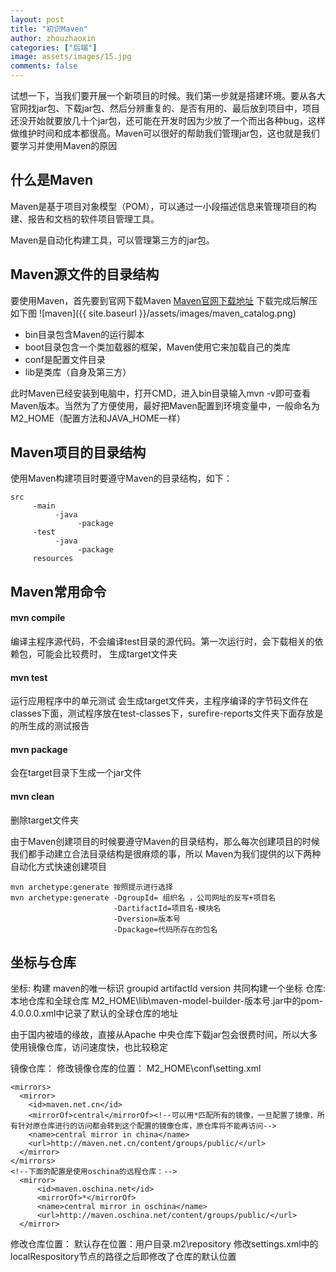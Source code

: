 ```yaml
---
layout: post
title: "初识Maven"
author: zhouzhaoxin
categories: ["后端"]
image: assets/images/15.jpg
comments: false
---
```

试想一下，当我们要开展一个新项目的时候。我们第一步就是搭建环境。要从各大官网找jar包、下载jar包、然后分辨重复的、是否有用的、最后放到项目中，项目还没开始就要放几十个jar包，还可能在开发时因为少放了一个而出各种bug，这样做维护时间和成本都很高。Maven可以很好的帮助我们管理jar包，这也就是我们要学习并使用Maven的原因
## 什么是Maven
Maven是基于项目对象模型（POM），可以通过一小段描述信息来管理项目的构建、报告和文档的软件项目管理工具。

Maven是自动化构建工具，可以管理第三方的jar包。

## Maven源文件的目录结构

要使用Maven，首先要到官网下载Maven
[Maven官网下载地址](http://maven.apache.org/download.cgi)
下载完成后解压如下图
![maven]({{ site.baseurl }}/assets/images/maven_catalog.png)
- bin目录包含Maven的运行脚本
- boot目录包含一个类加载器的框架，Maven使用它来加载自己的类库
- conf是配置文件目录
- lib是类库（自身及第三方）

此时Maven已经安装到电脑中，打开CMD，进入bin目录输入mvn -v即可查看Maven版本。当然为了方便使用，最好把Maven配置到环境变量中，一般命名为M2_HOME（配置方法和JAVA_HOME一样）

## Maven项目的目录结构
使用Maven构建项目时要遵守Maven的目录结构，如下：
```
src
     -main
          -java
               -package
     -test
          -java
               -package
     resources
```

## Maven常用命令

#### mvn compile
编译主程序源代码，不会编译test目录的源代码。第一次运行时，会下载相关的依赖包，可能会比较费时， 生成target文件夹

#### mvn test
运行应用程序中的单元测试
会生成target文件夹，主程序编译的字节码文件在classes下面，测试程序放在test-classes下，surefire-reports文件夹下面存放是的所生成的测试报告

#### mvn package
会在target目录下生成一个jar文件

#### mvn clean
删除target文件夹

由于Maven创建项目的时候要遵守Maven的目录结构，那么每次创建项目的时候我们都手动建立合法目录结构是很麻烦的事，所以 Maven为我们提供的以下两种自动化方式快速创建项目

```
mvn archetype:generate 按照提示进行选择
mvn archetype:generate -DgroupId= 组织名 ，公司网址的反写+项目名
                       -DartifactId=项目名-模块名
                       -Dversion=版本号
                       -Dpackage=代码所存在的包名
```

## 坐标与仓库
坐标: 构建 maven的唯一标识 groupid artifactId version 共同构建一个坐标
仓库: 本地仓库和全球仓库
M2_HOME\lib\maven-model-builder-版本号.jar中的pom-4.0.0.0.xml中记录了默认的全球仓库的地址

由于国内被墙的缘故，直接从Apache 中央仓库下载jar包会很费时间，所以大多使用镜像仓库，访问速度快，也比较稳定

镜像仓库：
修改镜像仓库的位置：
M2_HOME\conf\setting.xml

```editorconfig
<mirrors>
  <mirror>
    <id>maven.net.cn</id>
    <mirrorOf>central</mirrorOf><!--可以用*匹配所有的镜像，一旦配置了镜像，所有针对原仓库进行的访问都会转到这个配置的镜像仓库，原仓库将不能再访问-->
    <name>central mirror in china</name>
    <url>http://maven.net.cn/content/groups/public/</url>
  </mirror>
</mirrors>
<!--下面的配置是使用oschina的远程仓库：-->
  <mirror>
      <id>maven.oschina.net</id>
      <mirrorOf>*</mirrorOf>
      <name>central mirror in oschina</name>
      <url>http://maven.oschina.net/content/groups/public/</url>
  </mirror>
```

修改仓库位置：
默认存在位置：用户目录.m2\repository
修改settings.xml中的localRespository节点的路径之后即修改了仓库的默认位置
